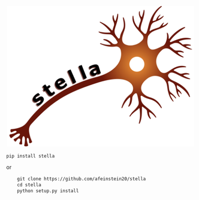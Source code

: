 <p align="center">
  <img width = "500" src="./figures/stella_logo.png"/>
</p>

	pip install stella

or

        git clone https://github.com/afeinstein20/stella
        cd stella
        python setup.py install